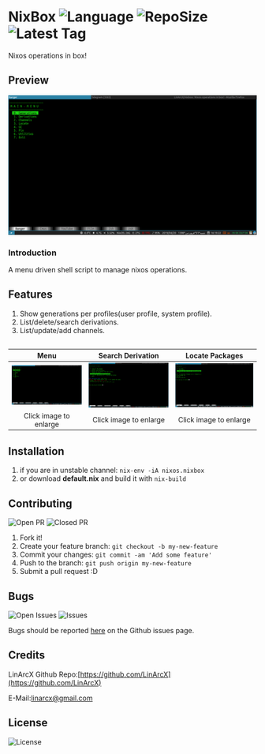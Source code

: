 # NixBox ![Language](https://img.shields.io/github/languages/top/LinArcX/nixbox.svg?style=flat-square) ![RepoSize](https://img.shields.io/github/repo-size/LinArcX/nixbox.svg?style=flat-square) ![Latest Tag](https://img.shields.io/github/tag/LinArcX/nixbox.svg?colorB=green&style=flat-square)
Nixos operations in box!

## Preview
!["NixBox"](./assets/menu.png "NixBox")

### Introduction
A menu driven shell script to manage nixos operations.

## Features
1. Show generations per profiles(user profile, system profile).
2. List/delete/search derivations.
3. List/update/add channels.

##
|Menu|Search Derivation|Locate Packages|
|:-----:|:-----:|:-----:|
|![](./assets/menu.png)|![](./assets/search_derivation.png)|![](./assets/locate_packages.png)|
|Click image to enlarge|Click image to enlarge| Click image to enlarge|

## Installation

1. if you are in unstable channel:
`nix-env -iA nixos.nixbox`
2. or download __default.nix__ and build it with `nix-build`

## Contributing
![Open PR](https://img.shields.io/github/issues-pr-raw/LinArcX/nixbox.svg?style=flat-square) ![Closed PR](https://img.shields.io/github/issues-pr-closed/LinArcX/nixbox.svg?style=flat-square)
1. Fork it!
2. Create your feature branch: `git checkout -b my-new-feature`
3. Commit your changes: `git commit -am 'Add some feature'`
4. Push to the branch: `git push origin my-new-feature`
5. Submit a pull request :D


## Bugs
![Open Issues](https://img.shields.io/github/issues-raw/LinArcX/nixbox.svg?style=flat-square) ![Issues](https://img.shields.io/github/issues-closed-raw/LinArcX/nixbox.svg?style=flat-square)

Bugs should be reported [here](https://github.com/LinArcX/nixbox/issues) on the Github issues page.

## Credits
LinArcX
Github Repo:[https://github.com/LinArcX](https://github.com/LinArcX)

E-Mail:linarcx@gmail.com

## License
![License](https://img.shields.io/github/license/LinArcX/nixbox.svg?style=flat-square)
